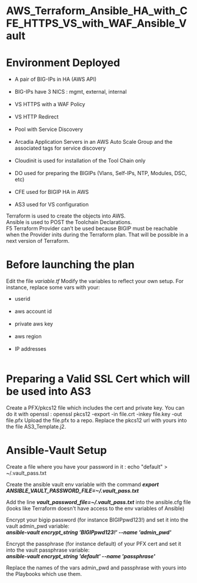 # AWS_Terraform_Ansible_HA_with_CFE_HTTPS_VS_with_WAF_Ansible_Vault

<H1>Environment Deployed</H1>
<ul>
  <li>A pair of BIG-IPs in HA (AWS API)</li><BR>
  <li>BIG-IPs have 3 NICS : mgmt, external, internal</li><BR>
  <li>VS HTTPS with a WAF Policy</li><BR>
  <li>VS HTTP Redirect</li><BR>
  <li>Pool with Service Discovery</li><BR>
  <li>Arcadia Application Servers in an AWS Auto Scale Group and the associated tags for service discovery</li><BR>
  <li>Cloudinit is used for installation of the Tool Chain only</li><BR>
  <li>DO used for preparing the BIGIPs (Vlans, Self-IPs, NTP, Modules, DSC, etc)</li><BR>
  <li>CFE used for BIGIP HA in AWS</li><BR>
  <li>AS3 used for VS configuration</li>
</ul>

Terraform is used to create the objects into AWS.<BR>
Ansible is used to POST the Toolchain Declarations.<BR>
F5 Terraform Provider can't be used because BIGIP must be reachable when the Provider inits during the Terraform plan. That will be possible in a next version of Terraform.


<H1>Before launching the plan</H1>
Edit the file <i>variable.tf</i>
Modify the variables to reflect your own setup. For instance, replace some vars with your:
<ul>
  <li>userid</li><BR>
  <li>aws account id</li><BR>
  <li>private aws key</li><BR>
  <li>aws region</li><BR>
  <li>IP addresses</li><BR>
</ul>


<H1>Preparing a Valid SSL Cert which will be used into AS3</H1>
Create a PFX/pkcs12 file which includes the cert and private key.
You can do it with openssl : openssl pkcs12 -export -in file.crt -inkey file.key -out file.pfx 
Upload the file.pfx to a repo. 
Replace the pkcs12 url with yours into the file AS3_Template.j2.


<H1>Ansible-Vault Setup</H1>

Create a file where you have your password in it : echo "default" > ~/.vault_pass.txt

Create the ansible vault env variable with the command <b><i>export ANSIBLE_VAULT_PASSWORD_FILE=~/.vault_pass.txt</i></b><BR>

Add the line <b><i>vault_password_file=~/.vault_pass.txt</i></b> into the ansible.cfg file (looks like Terraform doesn't have access to the env variables of Ansible)

Encrypt your bigip password (for instance BIGIPpwd123!) and set it into the vault admin_pwd variable: <BR>
  <b><i>ansible-vault encrypt_string 'BIGIPpwd123!' --name 'admin_pwd'</i></b>

Encrypt the passphrase (for instance default) of your PFX cert and set it into the vault passphrase variable: <br>
  <b><i>ansible-vault encrypt_string 'default' --name 'passphrase'</i></b>

Replace the names of the vars admin_pwd and passphrase with yours into the Playbooks which use them.


